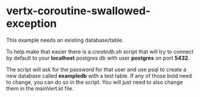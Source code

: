 # vertx-coroutine-swallowed-exception

This example needs an existing database/table. 

To help make that easier there is a *createdb.sh* script that will try to connect by default to your **localhost**
postgres db with user **postgres** on port **5432**. 

The script will ask for the password for that user and use psql to create a new database called **exampledb** with a
test table. If any of those bold need to change, you can do so in the script. You will just need to also change them in the mainVert.kt file.
